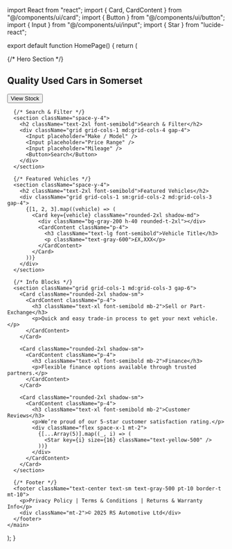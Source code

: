 import React from "react";
import { Card, CardContent } from "@/components/ui/card";
import { Button } from "@/components/ui/button";
import { Input } from "@/components/ui/input";
import { Star } from "lucide-react";

export default function HomePage() {
  return (
    <main className="p-4 md:p-8 space-y-12">
      {/* Hero Section */}
      <section className="grid md:grid-cols-2 gap-6 items-center">
        <div>
          <h1 className="text-4xl font-bold mb-4">Quality Used Cars in Somerset</h1>
          <Button className="text-lg">View Stock</Button>
        </div>
        <div className="bg-gray-300 rounded-xl h-64 md:h-80"></div>
      </section>

      {/* Search & Filter */}
      <section className="space-y-4">
        <h2 className="text-2xl font-semibold">Search & Filter</h2>
        <div className="grid grid-cols-1 md:grid-cols-4 gap-4">
          <Input placeholder="Make / Model" />
          <Input placeholder="Price Range" />
          <Input placeholder="Mileage" />
          <Button>Search</Button>
        </div>
      </section>

      {/* Featured Vehicles */}
      <section className="space-y-4">
        <h2 className="text-2xl font-semibold">Featured Vehicles</h2>
        <div className="grid grid-cols-1 sm:grid-cols-2 md:grid-cols-3 gap-4">
          {[1, 2, 3].map((vehicle) => (
            <Card key={vehicle} className="rounded-2xl shadow-md">
              <div className="bg-gray-200 h-40 rounded-t-2xl"></div>
              <CardContent className="p-4">
                <h3 className="text-lg font-semibold">Vehicle Title</h3>
                <p className="text-gray-600">£X,XXX</p>
              </CardContent>
            </Card>
          ))}
        </div>
      </section>

      {/* Info Blocks */}
      <section className="grid grid-cols-1 md:grid-cols-3 gap-6">
        <Card className="rounded-2xl shadow-sm">
          <CardContent className="p-4">
            <h3 className="text-xl font-semibold mb-2">Sell or Part-Exchange</h3>
            <p>Quick and easy trade-in process to get your next vehicle.</p>
          </CardContent>
        </Card>

        <Card className="rounded-2xl shadow-sm">
          <CardContent className="p-4">
            <h3 className="text-xl font-semibold mb-2">Finance</h3>
            <p>Flexible finance options available through trusted partners.</p>
          </CardContent>
        </Card>

        <Card className="rounded-2xl shadow-sm">
          <CardContent className="p-4">
            <h3 className="text-xl font-semibold mb-2">Customer Reviews</h3>
            <p>We’re proud of our 5-star customer satisfaction rating.</p>
            <div className="flex space-x-1 mt-2">
              {[...Array(5)].map((_, i) => (
                <Star key={i} size={16} className="text-yellow-500" />
              ))}
            </div>
          </CardContent>
        </Card>
      </section>

      {/* Footer */}
      <footer className="text-center text-sm text-gray-500 pt-10 border-t mt-10">
        <p>Privacy Policy | Terms & Conditions | Returns & Warranty Info</p>
        <div className="mt-2">© 2025 RS Automotive Ltd</div>
      </footer>
    </main>
  );
}
